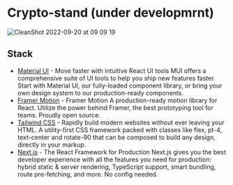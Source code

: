 # Crypto-stand (under developmrnt)
![CleanShot 2022-09-20 at 09 09 19](https://user-images.githubusercontent.com/96198088/191140360-b86d8f4d-d872-4609-8f54-a47ae4081a76.gif)

## Stack
- [Material UI](https://mui.com/) - Move faster with intuitive React UI tools
MUI offers a comprehensive suite of UI tools to help you ship new features faster. Start with Material UI, our fully-loaded component library, or bring your own design system to our production-ready components.
- [Framer Motion](https://www.framer.com/motion/) - Framer Motion
A production-ready motion library for React. Utilize the power behind Framer, the best prototyping tool for teams. Proudly open source.
- [Tailwind CSS](https://tailwindcss.com/) - Rapidly build modern websites without ever leaving your HTML.
A utility-first CSS framework packed with classes like flex, pt-4, text-center and rotate-90 that can be composed to build any design, directly in your markup.
- [Next.js](https://nextjs.org/) - The React Framework
for Production
Next.js gives you the best developer experience with all the features you need for production: hybrid static & server rendering, TypeScript support, smart bundling, route pre-fetching, and more. No config needed.

